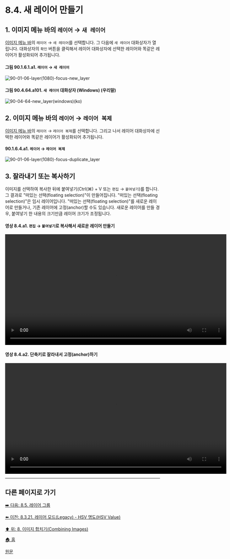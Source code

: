 # 8.4. 새 레이어 만들기
## 1. 이미지 메뉴 바의 `레이어` → `새 레이어`
[이미지 메뉴 바](./03-02-02-image-windowx-02-image-menu.md#32222-이미지-메뉴-바의-위치macos)의 `레이어` → `새 레이어`를 선택합니다. 그 다음에 `새 레이어` 대화상자가 열립니다. 대화상자의 `확인` 버튼을 클릭해서 레이어 대화상자에 선택한 레이어와 똑같은 레이어가 활성화되어 추가됩니다.

#### 그림 90.1.6.1.a1. `레이어` → `새 레이어`
![90-01-06-layer(1080)-focus-new_layer](https://github.com/wonder13662/gimp/assets/15767104/0ed82adb-7ea5-4238-ad3b-c669e6ce926a)

#### 그림 90.4.64.a101. `새 레이어` 대화상자 (Windows) (우리말)
![90-04-64-new_layer(windows)(ko)](https://github.com/wonder13662/gimp/assets/15767104/7e0337c7-1786-4630-822d-47832eaee97a)

## 2. 이미지 메뉴 바의 `레이어` → `레이어 복제`
[이미지 메뉴 바](./03-02-02-image-windowx-02-image-menu.md#32222-이미지-메뉴-바의-위치macos)의 `레이어` → `레이어 복제`를 선택합니다. 그리고 나서 레이어 대화상자에 선택한 레이어와 똑같은 레이어가 활성화되어 추가됩니다.

#### 90.1.6.4.a1. `레이어` → `레이어 복제`
![90-01-06-layer(1080)-focus-duplicate_layer](https://github.com/wonder13662/gimp/assets/15767104/12de471a-4720-4393-83c6-80546a8815c7)

## 3. 잘라내기 또는 복사하기
이미지를 선택하여 복사한 뒤에 붙여넣기(Ctrl(⌘) + V 또는 `편집` → `붙여넣기`)를 합니다. 그 결과로 "떠있는 선택(floating selection)"이 만들어집니다. "떠있는 선택(floating selection)"은 임시 레이어입니다. "떠있는 선택(floating selection)"를 새로운 레이어로 만들거나, 기존 레이어에 고정(anchor)할 수도 있습니다. 새로운 레이어를 만들 경우, 붙여넣기 한 내용의 크기만큼 레이어 크기가 조정됩니다.

#### 영상 8.4.a1. `편집` → `붙여넣기`로 복사해서 새로운 레이어 만들기
<video controls="controls" width="720"  src="https://github.com/wonder13662/gimp/assets/15767104/f8692879-8260-4957-a3c9-22373c6817ad"></video>

#### 영상 8.4.a2. 단축키로 잘라내서 고정(anchor)하기
<video controls="controls" width="720"  src="https://github.com/wonder13662/gimp/assets/15767104/75c81567-91ea-4306-a716-037fd0264037"></video>

***

## 다른 페이지로 가기
[➡️ 다음: 8.5. 레이어 그룹](./08-05-layer-groups.md)

[⬅️ 이전: 8.3.21. 레이어 모드(Legacy) - HSV 명도(HSV Value)](./08-03-legacy-layer-modesx-21-hsv_components_layer_mode-hsv_value.md)

[⬆️ 위: 8. 이미지 합치기(Combining Images)](./08-00-combining-images.md)

[🏠 홈](./00-home.md)

[원문](https://docs.gimp.org/2.10/ko/gimp-using-layers.html)